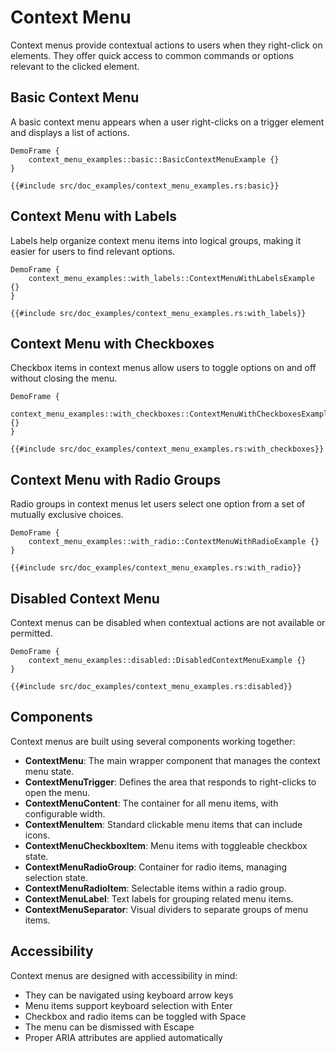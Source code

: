 # Context Menu

Context menus provide contextual actions to users when they right-click on elements. They offer quick access to common commands or options relevant to the clicked element.

## Basic Context Menu

A basic context menu appears when a user right-clicks on a trigger element and displays a list of actions.

```inject-dioxus
DemoFrame {
    context_menu_examples::basic::BasicContextMenuExample {}
}
```

```rust, no_run
{{#include src/doc_examples/context_menu_examples.rs:basic}}
```

## Context Menu with Labels

Labels help organize context menu items into logical groups, making it easier for users to find relevant options.

```inject-dioxus
DemoFrame {
    context_menu_examples::with_labels::ContextMenuWithLabelsExample {}
}
```

```rust, no_run
{{#include src/doc_examples/context_menu_examples.rs:with_labels}}
```

## Context Menu with Checkboxes

Checkbox items in context menus allow users to toggle options on and off without closing the menu.

```inject-dioxus
DemoFrame {
    context_menu_examples::with_checkboxes::ContextMenuWithCheckboxesExample {}
}
```

```rust, no_run
{{#include src/doc_examples/context_menu_examples.rs:with_checkboxes}}
```

## Context Menu with Radio Groups

Radio groups in context menus let users select one option from a set of mutually exclusive choices.

```inject-dioxus
DemoFrame {
    context_menu_examples::with_radio::ContextMenuWithRadioExample {}
}
```

```rust, no_run
{{#include src/doc_examples/context_menu_examples.rs:with_radio}}
```

## Disabled Context Menu

Context menus can be disabled when contextual actions are not available or permitted.

```inject-dioxus
DemoFrame {
    context_menu_examples::disabled::DisabledContextMenuExample {}
}
```

```rust, no_run
{{#include src/doc_examples/context_menu_examples.rs:disabled}}
```

## Components

Context menus are built using several components working together:

- **ContextMenu**: The main wrapper component that manages the context menu state.
- **ContextMenuTrigger**: Defines the area that responds to right-clicks to open the menu.
- **ContextMenuContent**: The container for all menu items, with configurable width.
- **ContextMenuItem**: Standard clickable menu items that can include icons.
- **ContextMenuCheckboxItem**: Menu items with toggleable checkbox state.
- **ContextMenuRadioGroup**: Container for radio items, managing selection state.
- **ContextMenuRadioItem**: Selectable items within a radio group.
- **ContextMenuLabel**: Text labels for grouping related menu items.
- **ContextMenuSeparator**: Visual dividers to separate groups of menu items.

## Accessibility

Context menus are designed with accessibility in mind:

- They can be navigated using keyboard arrow keys
- Menu items support keyboard selection with Enter
- Checkbox and radio items can be toggled with Space
- The menu can be dismissed with Escape
- Proper ARIA attributes are applied automatically